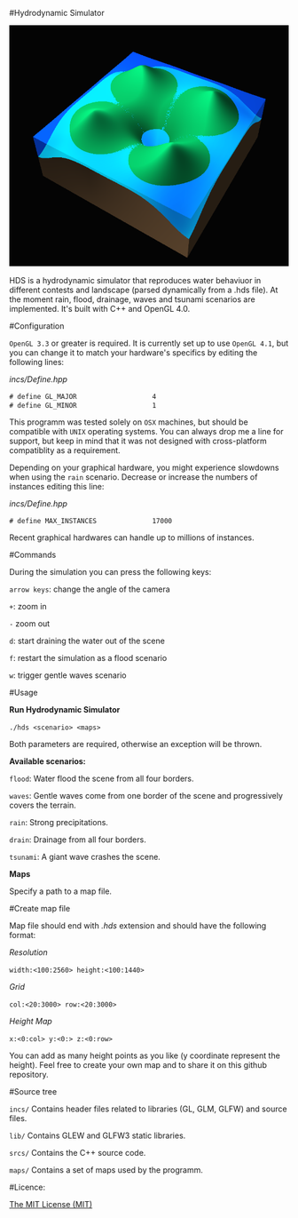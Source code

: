 #Hydrodynamic Simulator

![](screenshots/crater%20flood.png)

HDS is a hydrodynamic simulator that reproduces water behaviuor in different contests and landscape (parsed dynamically from a .hds file). At the moment rain, flood, drainage, waves and tsunami scenarios are implemented. It's built with C++ and OpenGL 4.0.

#Configuration

`OpenGL 3.3` or greater is required. It is currently set up to use `OpenGL 4.1`, but you can change it to match your hardware's specifics by editing the following lines:

*incs/Define.hpp*

```
# define GL_MAJOR					4
# define GL_MINOR					1
```

This programm was tested solely on `OSX` machines, but should be compatible with `UNIX` operating systems. You can always drop me a line for support, but keep in mind that it was not designed with cross-platform compatiblity as a requirement.

Depending on your graphical hardware, you might experience slowdowns when using the `rain` scenario. Decrease or increase the numbers of instances editing this line:

*incs/Define.hpp*

```
# define MAX_INSTANCES				17000
```

Recent graphical hardwares can handle up to millions of instances.

#Commands

During the simulation you can press the following keys:

`arrow keys`: change the angle of the camera

`+`: zoom in

`-` zoom out

`d`: start draining the water out of the scene

`f`: restart the simulation as a flood scenario

`w`: trigger gentle waves scenario

#Usage

**Run Hydrodynamic Simulator**

`./hds <scenario> <maps>`

Both parameters are required, otherwise an exception will be thrown.

**Available scenarios:**

`flood`: Water flood the scene from all four borders.

`waves`: Gentle waves come from one border of the scene and progressively covers the terrain.

`rain`: Strong precipitations.

`drain`: Drainage from all four borders.

`tsunami`: A giant wave crashes the scene.

**Maps**

Specify a path to a map file.

#Create map file

Map file should end with *.hds* extension and should have the following format:

*Resolution*

`width:<100:2560> height:<100:1440>`

*Grid*

`col:<20:3000> row:<20:3000>`

*Height Map*

`x:<0:col> y:<0:> z:<0:row>`

You can add as many height points as you like (y coordinate represent the height).
Feel free to create your own map and to share it on this github repository.

#Source tree

`incs/`
Contains header files related to libraries (GL, GLM, GLFW) and source files.

`lib/`
Contains GLEW and GLFW3 static libraries.

`srcs/`
Contains the C++ source code.

`maps/`
Contains a set of maps used by the programm.

#Licence:

<a href="http://opensource.org/licenses/MIT" target="_blank">The MIT License (MIT)</a>
